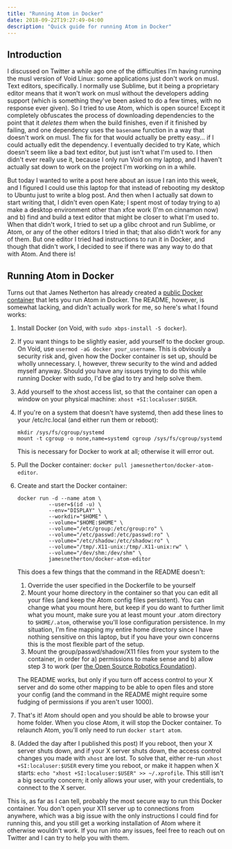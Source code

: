 ```yaml
---
title: "Running Atom in Docker"
date: 2018-09-22T19:27:49-04:00
description: "Quick guide for running Atom in Docker"
---
```


## Introduction

I discussed on Twitter a while ago one of the difficulties I'm having running
the musl version of Void Linux: some applications just don't work on musl. Text
editors, specifically. I normally use Sublime, but it being a proprietary editor
means that it won't work on musl without the developers adding support (which is
something they've been asked to do a few times, with no response ever given).
So I tried to use Atom, which is open source! Except it completely obfuscates
the process of downloading dependencies to the point that it *deletes them* when
the build finishes, even if it finished by failing, and one dependency uses the
`basename` function in a way that doesn't work on musl. The fix for that would
actually be pretty easy... if I could actually edit the dependency. I eventually
decided to try Kate, which doesn't seem like a bad text editor, but just isn't
what I'm used to. I then didn't ever really use it, because I only run Void on
my laptop, and I haven't actually sat down to work on the project I'm working on
in a while.

But today I wanted to write a post here about an issue I ran into this week, and
I figured I could use this laptop for that instead of rebooting my desktop to
Ubuntu just to write a blog post. And then when I actually sat down to start
writing that, I didn't even open Kate; I spent most of today trying to a) make
a desktop environment other than xfce work (I'm on cinnamon now) and b) find and
build a text editor that might be closer to what I'm used to. When that didn't
work, I tried to set up a glibc chroot and run Sublime, or Atom, or any of the
other editors I tried in that; that also didn't work for any of them. But one
editor I tried had instructions to run it in Docker, and though that didn't
work, I decided to see if there was any way to do that with Atom. And there is!

## Running Atom in Docker

Turns out that James Netherton has already created a [public Docker container](https://hub.docker.com/r/jamesnetherton/docker-atom-editor/)
that lets you run Atom in Docker. The README, however, is somewhat lacking, and
didn't actually work for me, so here's what I found works:

1. Install Docker (on Void, with `sudo xbps-install -S docker`).
2. If you want things to be slightly easier, add yourself to the docker group.
   On Void, use `usermod -aG docker your_username`. This is obviously a security
   risk and, given how the Docker container is set up, should be wholly
   unnecessary. I, however, threw security to the wind and added myself anyway.
   Should you have any issues trying to do this while running Docker with sudo,
   I'd be glad to try and help solve them.
3. Add yourself to the xhost access list, so that the container can open a
   window on your physical machine: `xhost +SI:localuser:$USER`.
4. If you're on a system that doesn't have systemd, then add these lines to your
   /etc/rc.local (and either run them or reboot):

      ```
      mkdir /sys/fs/cgroup/systemd
      mount -t cgroup -o none,name=systemd cgroup /sys/fs/cgroup/systemd
      ```

      This is necessary for Docker to work at all; otherwise it will error out.
5. Pull the Docker container: `docker pull jamesnetherton/docker-atom-editor`.
6. Create and start the Docker container:
   ```
   docker run -d --name atom \
             --user=$(id -u) \
             --env="DISPLAY" \
             --workdir="$HOME" \
             --volume="$HOME:$HOME" \
             --volume="/etc/group:/etc/group:ro" \
             --volume="/etc/passwd:/etc/passwd:ro" \
             --volume="/etc/shadow:/etc/shadow:ro" \
             --volume="/tmp/.X11-unix:/tmp/.X11-unix:rw" \
             --volume="/dev/shm:/dev/shm" \
             jamesnetherton/docker-atom-editor
   ```
   This does a few things that the command in the README doesn't:

      1. Override the user specified in the Dockerfile to be yourself
      2. Mount your home directory in the container so that you can edit all your
      files (and keep the Atom config files persistent). You can change what you
      mount here, but keep if you do want to further limit what you mount, make
      sure you at least mount your .atom directory to `$HOME/.atom`, otherwise
      you'll lose configuration persistence. In my situation, I'm fine mapping my
      entire home directory since I have nothing sensitive on this laptop, but if
      you have your own concerns this is the most flexible part of the setup.
      3. Mount the group/passwd/shadow/X11 files from your system to the container,
      in order for a) permissions to make sense and b) allow step 3 to work (per
      [the Open Source Robotics Foundation](http://wiki.ros.org/docker/Tutorials/GUI)).

   The README works, but only if you turn off access control to your X server
   and do some other mapping to be able to open files and store your config
   (and the command in the README might require some fudging of permissions if
   you aren't user 1000).
7. That's it! Atom should open and you should be able to browse your home
   folder. When you close Atom, it will stop the Docker container. To relaunch
   Atom, you'll only need to run `docker start atom`.
8. (Added the day after I published this post) If you reboot, then your X server
   shuts down, and if your X server shuts down, the access control changes you
   made with `xhost` are lost. To solve that, either re-run
   `xhost +SI:localuser:$USER` every time you reboot, or make it happen when X
   starts: `echo "xhost +SI:localuser:$USER" >> ~/.xprofile`. This still isn't
   a big security concern; it only allows your user, with your credentials, to
   connect to the X server.

This is, as far as I can tell, probably the most secure way to run this Docker
container. You don't open your X11 server up to connections from anywhere, which
was a big issue with the only instructions I could find for running this, and
you still get a working installation of Atom where it otherwise wouldn't work.
If you run into any issues, feel free to reach out on Twitter and I can try to
help you with them.
